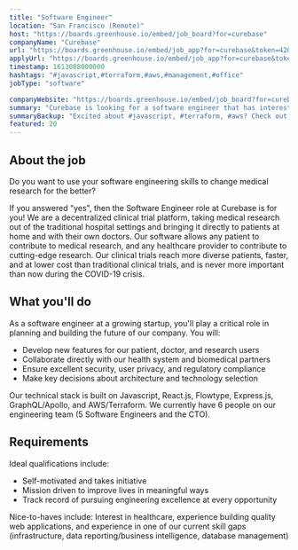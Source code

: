 ```yaml
---
title: "Software Engineer"
location: "San Francisco (Remote)"
host: "https://boards.greenhouse.io/embed/job_board?for=curebase"
companyName: "Curebase"
url: "https://boards.greenhouse.io/embed/job_app?for=curebase&token=4202123003"
applyUrl: "https://boards.greenhouse.io/embed/job_app?for=curebase&token=4202123003#app"
timestamp: 1613088000000
hashtags: "#javascript,#terraform,#aws,#management,#office"
jobType: "software"

companyWebsite: "https://boards.greenhouse.io/embed/job_board?for=curebase"
summary: "Curebase is looking for a software engineer that has interest in healthcare, experience building quality web applications, and experience in one of our current skill gaps."
summaryBackup: "Excited about #javascript, #terraform, #aws? Check out this job post!"
featured: 20
---
```


## About the job

Do you want to use your software engineering skills to change medical research for the better?

If you answered "yes", then the Software Engineer role at Curebase is for you! We are a decentralized clinical trial platform, taking medical research out of the traditional hospital settings and bringing it directly to patients at home and with their own doctors. Our software allows any patient to contribute to medical research, and any healthcare provider to contribute to cutting-edge research. Our clinical trials reach more diverse patients, faster, and at lower cost than traditional clinical trials, and is never more important than now during the COVID-19 crisis.

## What you'll do

As a software engineer at a growing startup, you'll play a critical role in planning and building the future of our company. You will:

*   Develop new features for our patient, doctor, and research users
*   Collaborate directly with our health system and biomedical partners
*   Ensure excellent security, user privacy, and regulatory compliance
*   Make key decisions about architecture and technology selection

Our technical stack is built on Javascript, React.js, Flowtype, Express.js, GraphQL/Apollo, and AWS/Terraform. We currently have 6 people on our engineering team (5 Software Engineers and the CTO).

## Requirements

Ideal qualifications include:

*   Self-motivated and takes initiative
*   Mission driven to improve lives in meaningful ways
*   Track record of pursuing engineering excellence at every opportunity

Nice-to-haves include: Interest in healthcare, experience building quality web applications, and experience in one of our current skill gaps (infrastructure, data reporting/business intelligence, database management)
